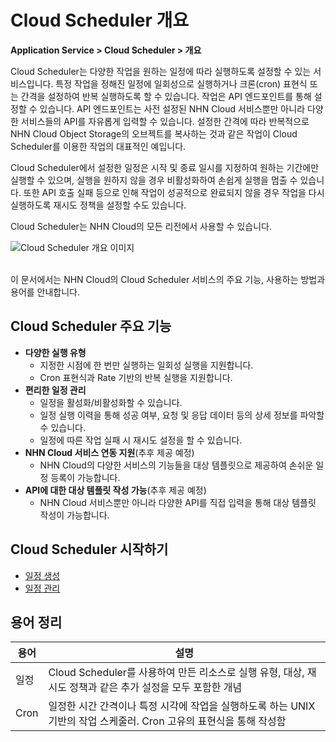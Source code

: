 # Cloud Scheduler 개요

**Application Service > Cloud Scheduler > 개요**

Cloud Scheduler는 다양한 작업을 원하는 일정에 따라 실행하도록 설정할 수 있는 서비스입니다. 특정 작업을 정해진 일정에 일회성으로 실행하거나 크론(cron) 표현식 또는 간격을 설정하여 반복 실행하도록 할 수 있습니다. 작업은 API 엔드포인트를 통해 설정할 수 있습니다. API 엔드포인트는 사전 설정된 NHN Cloud 서비스뿐만 아니라 다양한 서비스들의 API를 자유롭게 입력할 수 있습니다. 설정한 간격에 따라 반복적으로 NHN Cloud Object Storage의 오브젝트를 복사하는 것과 같은 작업이 Cloud Scheduler를 이용한 작업의 대표적인 예입니다.

Cloud Scheduler에서 설정한 일정은 시작 및 종료 일시를 지정하여 원하는 기간에만 실행할 수 있으며, 실행을 원하지 않을 경우 비활성화하여 손쉽게 실행을 멈출 수 있습니다. 또한 API 호출 실패 등으로 인해 작업이 성공적으로 완료되지 않을 경우 작업을 다시 실행하도록 재시도 정책을 설정할 수도 있습니다.

Cloud Scheduler는 NHN Cloud의 모든 리전에서 사용할 수 있습니다.


![Cloud Scheduler 개요 이미지](https://static.toastoven.net/prod_cloud_scheduler/CloudScheduler_overview_ko_800.png)


<br>
이 문서에서는 NHN Cloud의 Cloud Scheduler 서비스의 주요 기능, 사용하는 방법과 용어를 안내합니다.

## Cloud Scheduler 주요 기능

* **다양한 실행 유형**
    * 지정한 시점에 한 번만 실행하는 일회성 실행을 지원합니다.
    * Cron 표현식과 Rate 기반의 반복 실행을 지원합니다.
* **편리한 일정 관리**
    * 일정을 활성화/비활성화할 수 있습니다.
    * 일정 실행 이력을 통해 성공 여부, 요청 및 응답 데이터 등의 상세 정보를 파악할 수 있습니다.
    * 일정에 따른 작업 실패 시 재시도 설정을 할 수 있습니다.
* **NHN Cloud 서비스 연동 지원**(추후 제공 예정)
    * NHN Cloud의 다양한 서비스의 기능들을 대상 템플릿으로 제공하여 손쉬운 일정 등록이 가능합니다.
* **API에 대한 대상 템플릿 작성 가능**(추후 제공 예정)
    * NHN Cloud 서비스뿐만 아니라 다양한 API를 직접 입력을 통해 대상 템플릿 작성이 가능합니다.

## Cloud Scheduler 시작하기

* [일정 생성](create-schedule)
* [일정 관리](manage-schedule)

## 용어 정리


| 용어 | 설명 |
| --- | --- |
| 일정 | Cloud Scheduler를 사용하여 만든 리소스로 실행 유형, 대상, 재시도 정책과 같은 추가 설정을 모두 포함한 개념 |
| Cron | 일정한 시간 간격이나 특정 시각에 작업을 실행하도록 하는 UNIX 기반의 작업 스케줄러. Cron 고유의 표현식을 통해 작성함 |